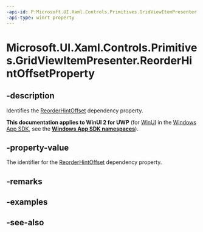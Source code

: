 ```yaml
---
-api-id: P:Microsoft.UI.Xaml.Controls.Primitives.GridViewItemPresenter.ReorderHintOffsetProperty
-api-type: winrt property
---
```


<!-- Property syntax
public Windows.UI.Xaml.DependencyProperty ReorderHintOffsetProperty { get; }
-->

# Microsoft.UI.Xaml.Controls.Primitives.GridViewItemPresenter.ReorderHintOffsetProperty

## -description
Identifies the [ReorderHintOffset](gridviewitempresenter_reorderhintoffset.md) dependency property.

**This documentation applies to WinUI 2 for UWP** (for [WinUI](/windows/apps/winui/winui3/) in the [Windows App SDK](/windows/apps/windows-app-sdk/), see the **[Windows App SDK namespaces](/windows/windows-app-sdk/api/winrt/)**).

## -property-value
The identifier for the [ReorderHintOffset](gridviewitempresenter_reorderhintoffset.md) dependency property.

## -remarks

## -examples

## -see-also
